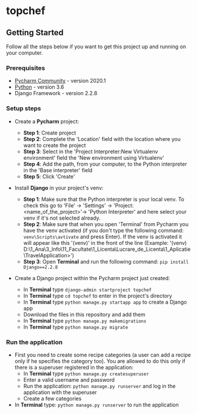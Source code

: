 # topchef


## Getting Started

Follow all the steps below if you want to get this project up and running on your computer.

### Prerequisites

* [Pycharm Community](https://www.jetbrains.com/pycharm/) - version 2020.1
* [Python](https://www.python.org/downloads/release/python-360/) - version 3.6
* Django Framework - version 2.2.8

### Setup steps

* Create a <strong>Pycharm</strong> project:
  * <strong>Step 1</strong>: Create project
  * <strong>Step 2</strong>: Complete the 'Location' field with the location where you want to create the project
  * <strong>Step 3</strong>: Select in the 'Project Interpreter:New Virtualenv environment' field the 'New environment using Virtualenv'
  * <strong>Step 4</strong>: Add the path, from your computer, to the Python interpreter in the 'Base interpreter' field
  * <strong>Step 5</strong>: Click 'Create'

* Install <strong>Django</strong> in your project's venv:
  * <strong>Step 1</strong>: Make sure that the Python interpreter is your local venv. To check this go to 'File' -> 'Settings' -> 'Project: <name_of_the_project>'-> 'Python Interpreter' and here select your venv if it's not selected already.
  * <strong>Step 2</strong>: Make sure that when you open 'Terminal' from Pycharm you have the venv activated (if you don't type the following command: `venv\Scripts\avtivate` and press Enter). If the venv is activated it will appear like this '(venv)' in the front of the line (Example: '(venv) D:\1_Ana\3_Info\11_Facultate\1_Licenta\Lucrare_de_Licenta\1_Aplicatie\TravelApplication>')
  * <strong>Step 3</strong>: Open <strong>Terminal</strong> and run the following command: `pip install Django==2.2.8`
 
* Create a Django project within the Pycharm project just created:
  * In <strong>Terminal</strong> type `django-admin startproject topchef`
  * In <strong>Terminal</strong> type `cd topchef` to enter in the project's directory
  * In <strong>Terminal</strong> type `python manage.py startapp app` to create a Django app
  * Download the files in this repository and add them
  * In <strong>Terminal</strong> type `python manage.py makemigrations`
  * In <strong>Terminal</strong> type `python manage.py migrate`
  
### Run the application

* First you need to create some recipe categories (a user can add a recipe only if he specifies the category too). You are allowed to do this only if there is a superuser registered in the application:
  * In <strong>Terminal</strong> type `python manage.py createsuperuser`
  * Enter a valid username and password
  * Run the application: `python manage.py runserver` and log in the application with the superuser
  * Create a few categories
* In <strong>Terminal</strong> type: `python manage.py runserver` to run the application
